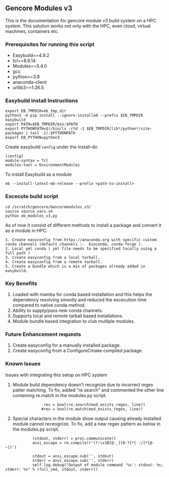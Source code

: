 ## Gencore Modules v3
This is the documentation for gencore module v3  build system on a HPC system. 
This solution works not only with the HPC, even cloud, virtual machines, containers etc. 

### Prerequisites for running this script 
- Easybuild==4.9.2
- tcl==8.6.14
- Modules==5.4.0
- gcc
- python>=3.8
- anaconda-client
- urllib3==1.26.5



### Easybuild install Instructions


```
export EB_TMPDIR=eb_tmp_dir
python3 -m pip install --ignore-installed --prefix $EB_TMPDIR easybuild
export PATH=$EB_TMPDIR/bin:$PATH
export PYTHONPATH=$(/bin/ls -rtd -1 $EB_TMPDIR/lib*/python*/site-packages | tail -1):$PYTHONPATH
export EB_PYTHON=python3
```

Create easybuild ```config``` under the install-dir.
```
[config]
module-syntax = Tcl
modules-tool = EnvironmentModules
```

To install Easybuild as a module 
```
eb --install-latest-eb-release --prefix <path-to-install>
```

### Excecute build script

```
cd /scratch/gencore/Gencoremodules_v3/
source source_vars.sh
python eb_modules_v3.py
```

As of now it consist of different methods to install a package and convert it as a module in HPC.

```
1. Create easyconfig from https://anaconda.org with specific custom conda channels (default channels :-  bioconda, conda-forge ).
2. Local yml conda ( yml file needs to be specified locally using a full path )
3. Create easyconfig from a local tarball.
4. Create easyconfig from a remote tarball.
5. Create a bundle which is a mix of packages already added in easybuild.
```

### Key Benefits


1. Loaded with mamba for conda based installation and this helps the dependency resolving smootly and reduced the excecution time compared to native conda method. 
2. Ability to supply/pass new conda channels.
3. Supports local and remote tarball based installations. 
4. Module bundle based integration to club multiple modules.  

### Future Enhancement requests


1. Create easyconfig for a manually installed package.
2. Create easyconfig from a ConfigureCmake compiled package.



### Known Issues


Issues with integrating this setup on HPC system 

1. Module build dependency doesn't recognize due to incorrect regex patter matching. 
To fix, added "re.search" and commented the other line containing re.match in the modules.py script.
```
                 res = bool(re.search(mod_exists_regex, line))
                #res = bool(re.match(mod_exists_regex, line))
```

2. Special characters in the module show output causing already installed module cannot receognize.
To fix, add a new regex pattern as below in the modules.py script. 
```
   	        (stdout, stderr) = proc.communicate()
   	        ansi_escape = re.compile(r'(?:\x1B[@-_][0-?]*[ -/]*[@-~])')
   
   	        stdout = ansi_escape.sub('', stdout)
   	        stderr = ansi_escape.sub('', stderr)
   	        self.log.debug("Output of module command '%s': stdout: %s; stderr: %s" % (full_cmd, stdout, stderr))
```
